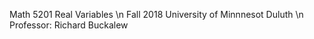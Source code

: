 Math 5201 Real Variables \n
Fall 2018 University of Minnnesot Duluth \n
Professor: Richard Buckalew
